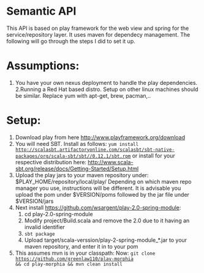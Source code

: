 Semantic API
============
This API is based on play framework for the web view and spring for the service/repository layer.
It uses maven for dependecy management. The following will go through the steps I did to set it up.

Assumptions:
===========
1. You have your own nexus deployment to handle the play dependencies.
2.Running a Red Hat based distro. Setup on other linux machines should be similar. Replace
yum with apt-get, brew, pacman,..




Setup:
======
1. Download play from here http://www.playframework.org/download
2. You will need SBT. Install as follows: 
          <code>yum install http://scalasbt.artifactoryonline.com/scalasbt/sbt-native-packages/org/scala-sbt/sbt//0.12.1/sbt.rpm</code>
   or install for your respective distribution here: http://www.scala-sbt.org/release/docs/Getting-Started/Setup.html
3. Upload the play jars to your maven repository under: $PLAY_HOME/repository/local/play/
   Depending on which maven repo manager you use, instructions will be different. It is advisable you upload the 
   pom under $VERSION/poms
   followed by the jar file under $VERSION/jars
4. Next install https://github.com/wsargent/play-2.0-spring-module:
	1. cd play-2.0-spring-module
	2. Modify project/Build.scala and remove the 2.0 due to it having an invalid identifier
	3. <code>sbt package</code>
	4. Upload target/scala-verssion/play-2-spring-module_*.jar to your maven repository, and enter it in to your pom
5. This assumes mvn is in your classpath: 
      Now: 
        <code>git clone https://github.com/greenlaw110/play-morphia && cd play-morphia && mvn clean install</code>
